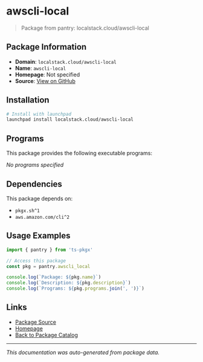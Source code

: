 # awscli-local

> Package from pantry: localstack.cloud/awscli-local

## Package Information

- **Domain**: `localstack.cloud/awscli-local`
- **Name**: `awscli-local`
- **Homepage**: Not specified
- **Source**: [View on GitHub](https://github.com/pkgxdev/pantry/tree/main/projects/localstack.cloud/awscli-local/package.yml)

## Installation

```bash
# Install with launchpad
launchpad install localstack.cloud/awscli-local
```

## Programs

This package provides the following executable programs:

*No programs specified*

## Dependencies

This package depends on:

- `pkgx.sh^1`
- `aws.amazon.com/cli^2`

## Usage Examples

```typescript
import { pantry } from 'ts-pkgx'

// Access this package
const pkg = pantry.awscli_local

console.log(`Package: ${pkg.name}`)
console.log(`Description: ${pkg.description}`)
console.log(`Programs: ${pkg.programs.join(', ')}`)
```

## Links

- [Package Source](https://github.com/pkgxdev/pantry/tree/main/projects/localstack.cloud/awscli-local/package.yml)
- [Homepage](#)
- [Back to Package Catalog](../package-catalog.md)

---

*This documentation was auto-generated from package data.*
